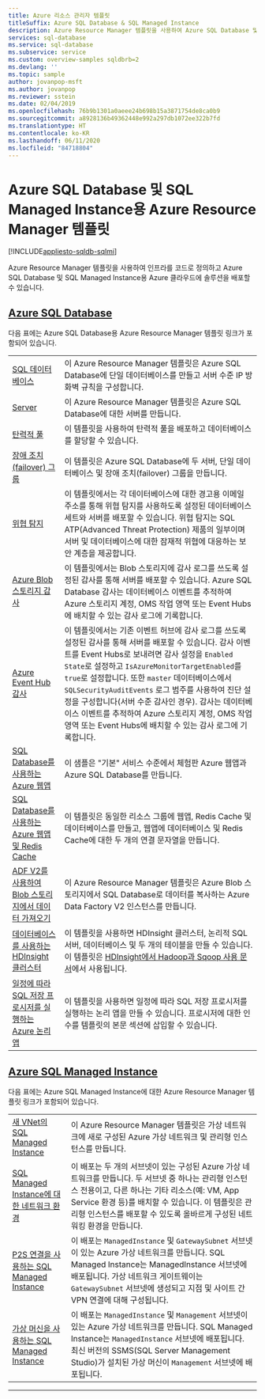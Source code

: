 ```yaml
---
title: Azure 리소스 관리자 템플릿
titleSuffix: Azure SQL Database & SQL Managed Instance
description: Azure Resource Manager 템플릿을 사용하여 Azure SQL Database 및 Azure SQL Managed Instance를 만들고 구성합니다.
services: sql-database
ms.service: sql-database
ms.subservice: service
ms.custom: overview-samples sqldbrb=2
ms.devlang: ''
ms.topic: sample
author: jovanpop-msft
ms.author: jovanpop
ms.reviewer: sstein
ms.date: 02/04/2019
ms.openlocfilehash: 76b9b1301a0aeee24b698b15a3871754de8ca0b9
ms.sourcegitcommit: a8928136b49362448e992a297db1072ee322b7fd
ms.translationtype: HT
ms.contentlocale: ko-KR
ms.lasthandoff: 06/11/2020
ms.locfileid: "84718804"
---
```

# <a name="azure-resource-manager-templates-for-azure-sql-database--sql-managed-instance"></a>Azure SQL Database 및 SQL Managed Instance용 Azure Resource Manager 템플릿
[!INCLUDE[appliesto-sqldb-sqlmi](../includes/appliesto-sqldb-sqlmi.md)]

Azure Resource Manager 템플릿을 사용하여 인프라를 코드로 정의하고 Azure SQL Database 및 SQL Managed Instance용 Azure 클라우드에 솔루션을 배포할 수 있습니다.

## <a name="azure-sql-database"></a>[Azure SQL Database](#tab/single-database)

다음 표에는 Azure SQL Database용 Azure Resource Manager 템플릿 링크가 포함되어 있습니다.

| |  |
|---|---|
| [SQL 데이터베이스](https://github.com/Azure/azure-quickstart-templates/tree/master/201-sql-database-transparent-encryption-create) | 이 Azure Resource Manager 템플릿은 Azure SQL Database에 단일 데이터베이스를 만들고 서버 수준 IP 방화벽 규칙을 구성합니다. |
| [Server](https://github.com/Azure/azure-quickstart-templates/tree/master/101-sql-logical-server) | 이 Azure Resource Manager 템플릿은 Azure SQL Database에 대한 서버를 만듭니다. |
| [탄력적 풀](https://github.com/Azure/azure-quickstart-templates/tree/master/101-sql-elastic-pool-create) | 이 템플릿을 사용하여 탄력적 풀을 배포하고 데이터베이스를 할당할 수 있습니다. |
| [장애 조치(failover) 그룹](https://github.com/Azure/azure-quickstart-templates/tree/master/101-sql-with-failover-group) | 이 템플릿은 Azure SQL Database에 두 서버, 단일 데이터베이스 및 장애 조치(failover) 그룹을 만듭니다.|
| [위협 탐지](https://github.com/Azure/azure-quickstart-templates/tree/master/201-sql-threat-detection-db-policy-multiple-databases) | 이 템플릿에서는 각 데이터베이스에 대한 경고용 이메일 주소를 통해 위협 탐지를 사용하도록 설정된 데이터베이스 세트와 서버를 배포할 수 있습니다. 위협 탐지는 SQL ATP(Advanced Threat Protection) 제품의 일부이며 서버 및 데이터베이스에 대한 잠재적 위협에 대응하는 보안 계층을 제공합니다.|
| [Azure Blob 스토리지 감사](https://github.com/Azure/azure-quickstart-templates/tree/master/201-sql-auditing-server-policy-to-blob-storage) | 이 템플릿에서는 Blob 스토리지에 감사 로그를 쓰도록 설정된 감사를 통해 서버를 배포할 수 있습니다. Azure SQL Database 감사는 데이터베이스 이벤트를 추적하여 Azure 스토리지 계정, OMS 작업 영역 또는 Event Hubs에 배치할 수 있는 감사 로그에 기록합니다.|
| [Azure Event Hub 감사](https://github.com/Azure/azure-quickstart-templates/tree/master/201-sql-auditing-server-policy-to-eventhub) | 이 템플릿에서는 기존 이벤트 허브에 감사 로그를 쓰도록 설정된 감사를 통해 서버를 배포할 수 있습니다. 감사 이벤트를 Event Hubs로 보내려면 감사 설정을 `Enabled` `State`로 설정하고 `IsAzureMonitorTargetEnabled`를 `true`로 설정합니다. 또한 `master` 데이터베이스에서 `SQLSecurityAuditEvents` 로그 범주를 사용하여 진단 설정을 구성합니다(서버 수준 감사인 경우). 감사는 데이터베이스 이벤트를 추적하여 Azure 스토리지 계정, OMS 작업 영역 또는 Event Hubs에 배치할 수 있는 감사 로그에 기록합니다.|
| [SQL Database를 사용하는 Azure 웹앱](https://github.com/Azure/azure-quickstart-templates/tree/master/201-web-app-sql-database) | 이 샘플은 "기본" 서비스 수준에서 체험판 Azure 웹앱과 Azure SQL Database를 만듭니다.|
| [SQL Database를 사용하는 Azure 웹앱 및 Redis Cache](https://github.com/Azure/azure-quickstart-templates/tree/master/201-web-app-redis-cache-sql-database) | 이 템플릿은 동일한 리소스 그룹에 웹앱, Redis Cache 및 데이터베이스를 만들고, 웹앱에 데이터베이스 및 Redis Cache에 대한 두 개의 연결 문자열을 만듭니다.|
| [ADF V2를 사용하여 Blob 스토리지에서 데이터 가져오기](https://github.com/Azure/azure-quickstart-templates/tree/master/101-data-factory-v2-blob-to-sql-copy) | 이 Azure Resource Manager 템플릿은 Azure Blob 스토리지에서 SQL Database로 데이터를 복사하는 Azure Data Factory V2 인스턴스를 만듭니다.|
| [데이터베이스를 사용하는 HDInsight 클러스터](https://github.com/Azure/azure-quickstart-templates/tree/master/101-hdinsight-linux-with-sql-database) | 이 템플릿을 사용하면 HDInsight 클러스터, 논리적 SQL 서버, 데이터베이스 및 두 개의 테이블을 만들 수 있습니다. 이 템플릿은 [HDInsight에서 Hadoop과 Sqoop 사용 문서](https://docs.microsoft.com/azure/hdinsight/hadoop/hdinsight-use-sqoop)에서 사용됩니다. |
| [일정에 따라 SQL 저장 프로시저를 실행하는 Azure 논리 앱](https://github.com/Azure/azure-quickstart-templates/tree/master/101-logic-app-sql-proc) | 이 템플릿을 사용하면 일정에 따라 SQL 저장 프로시저를 실행하는 논리 앱을 만들 수 있습니다. 프로시저에 대한 인수를 템플릿의 본문 섹션에 삽입할 수 있습니다.|

## <a name="azure-sql-managed-instance"></a>[Azure SQL Managed Instance](#tab/managed-instance)

다음 표에는 Azure SQL Managed Instance에 대한 Azure Resource Manager 템플릿 링크가 포함되어 있습니다.

| |  |
|---|---|
| [새 VNet의 SQL Managed Instance](https://github.com/Azure/azure-quickstart-templates/tree/master/101-sqlmi-new-vnet) | 이 Azure Resource Manager 템플릿은 가상 네트워크에 새로 구성된 Azure 가상 네트워크 및 관리형 인스턴스를 만듭니다. |
| [SQL Managed Instance에 대한 네트워크 환경](https://github.com/Azure/azure-quickstart-templates/tree/master/101-sql-managed-instance-azure-environment) | 이 배포는 두 개의 서브넷이 있는 구성된 Azure 가상 네트워크를 만듭니다. 두 서브넷 중 하나는 관리형 인스턴스 전용이고, 다른 하나는 기타 리소스(예: VM, App Service 환경 등)를 배치할 수 있습니다. 이 템플릿은 관리형 인스턴스를 배포할 수 있도록 올바르게 구성된 네트워킹 환경을 만듭니다. |
| [P2S 연결을 사용하는 SQL Managed Instance](https://github.com/Azure/azure-quickstart-templates/tree/master/201-sqlmi-new-vnet-w-point-to-site-vpn) | 이 배포는 `ManagedInstance` 및 `GatewaySubnet` 서브넷이 있는 Azure 가상 네트워크를 만듭니다. SQL Managed Instance는 ManagedInstance 서브넷에 배포됩니다. 가상 네트워크 게이트웨이는 `GatewaySubnet` 서브넷에 생성되고 지점 및 사이트 간 VPN 연결에 대해 구성됩니다. |
| [가상 머신을 사용하는 SQL Managed Instance](https://github.com/Azure/azure-quickstart-templates/tree/master/201-sqlmi-new-vnet-w-jumpbox) | 이 배포는 `ManagedInstance` 및 `Management` 서브넷이 있는 Azure 가상 네트워크를 만듭니다. SQL Managed Instance는 `ManagedInstance` 서브넷에 배포됩니다. 최신 버전의 SSMS(SQL Server Management Studio)가 설치된 가상 머신이 `Management` 서브넷에 배포됩니다. |

---

